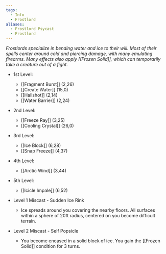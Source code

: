 ```yaml
---
tags:
  - Info
  - Frostlord
aliases:
  - Frostlord Psycast
  - Frostlord
---
```

*Frostlords specialize in bending water and ice to their will. Most of their spells center around cold and piercing damage, with many emulating firearms. Many effects also apply [[Frozen Solid]], which can temporarily take a creature out of a fight.*

- 1st Level:
	- [[Fragment Burst]] (2,26)
	- [[Create Water]] (15,0)
	- [[Hailshot]] (2,14)
	- [[Water Barrier]] (2,24)
- 2nd Level:
	- [[Freeze Ray]] (3,25)
	- [[Cooling Crystal]] (26,0)
- 3rd Level:
	- [[Ice Block]] (6,28)
	- [[Snap Freeze]] (4,37)
- 4th Level:
	- [[Arctic Wind]] (3,44)
- 5th Level:
	- [[Icicle Impale]] (6,52)

- Level 1 Miscast - Sudden Ice Rink
	- Ice spreads around you covering the nearby floors. All surfaces within a sphere of 20ft radius, centered on you become difficult terrain.
- Level 2 Miscast - Self Popsicle
	- You become encased in a solid block of ice. You gain the [[Frozen Solid]] condition for 3 turns.